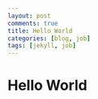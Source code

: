 ```yaml
---
layout: post
comments: true
title: Hello World
categories: [blog, job]
tags: [jekyll, job]
---
```


# Hello World
